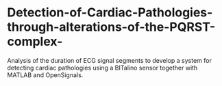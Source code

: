 # Detection-of-Cardiac-Pathologies-through-alterations-of-the-PQRST-complex-
Analysis of the duration of ECG signal segments to develop a system for detecting cardiac pathologies using a BITalino sensor together with MATLAB and OpenSignals.
